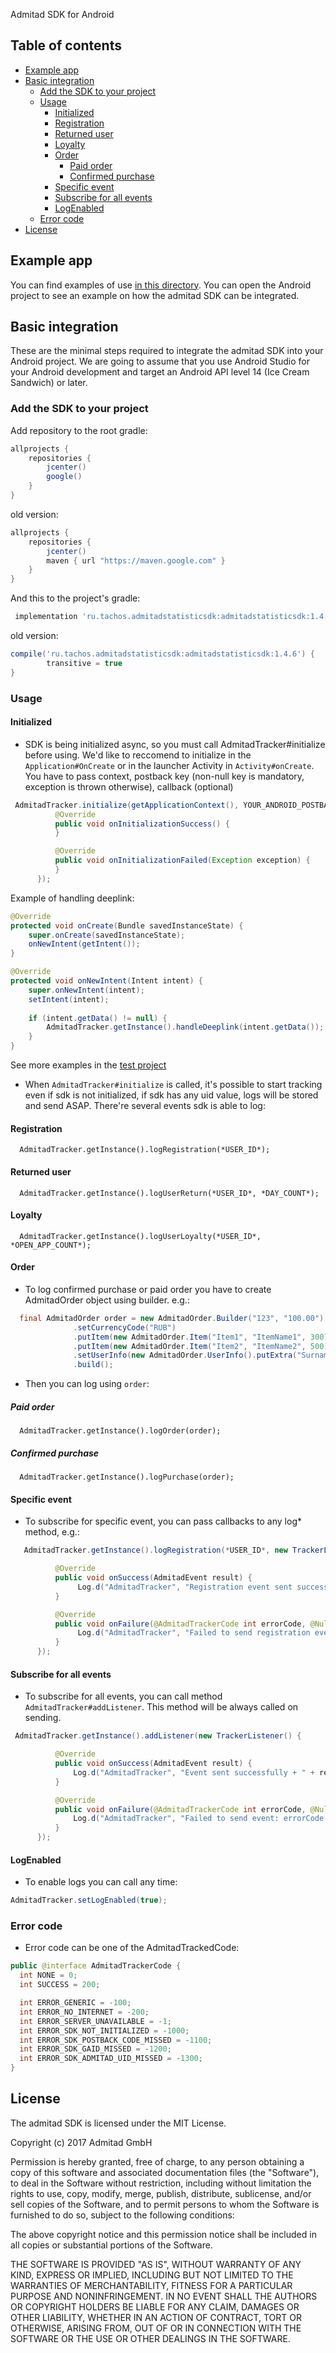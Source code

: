  Admitad SDK for Android

## Table of contents

* [Example app](#example-app)
* [Basic integration](#basic-integration)
    * [Add the SDK to your project](#sdk-add)
    * [Usage](#sdk-usage)
      * [Initialized](#initialized)
      * [Registration](#registration)
      * [Returned user](#returned_user)
      * [Loyalty](#loyalty)
      * [Order](#order)
        * [Paid order](#paid_order)
        * [Confirmed purchase](#confirmed_purchase)
      * [Specific event](#specific_event)
      * [Subscribe for all events](#subscribe_for_all_events)
      * [LogEnabled](#log_enabled)
    * [Error code](#error_code)
* [License](#license)   

## <a id="example-app"></a>Example app

You can find examples of use [in this directory](app/src/main/java/ru/tachos/admitadstatistic/MainActivity.java).
You can open the Android project to see an example on how the admitad SDK can be integrated.

## <a id="basic-integration"></a>Basic integration

These are the minimal steps required to integrate the admitad SDK into your Android project. We are going to assume that you use Android Studio for your Android development and target an Android API level 14 (Ice Cream Sandwich) or later.

### <a id="sdk-add"></a>Add the SDK to your project

Add repository to the root gradle:

```gradle
allprojects {
    repositories {
        jcenter()
        google()
    }
}
```

old version:

```gradle
allprojects {
    repositories {
        jcenter()
        maven { url "https://maven.google.com" }
    }
}
```

And this to the project's gradle:

```gradle
 implementation 'ru.tachos.admitadstatisticsdk:admitadstatisticsdk:1.4.6'
```
   
old version:

```gradle
compile('ru.tachos.admitadstatisticsdk:admitadstatisticsdk:1.4.6') {
        transitive = true
}
```

### <a id="sdk-usage"></a>Usage
#### <a id="initialized">Initialized
  * SDK is being initialized async, so you must call AdmitadTracker#initialize before using. We'd like to reccomend to initialize in the `Application#OnCreate` or in the launcher Activity in `Activity#onCreate`. You have to pass context, postback key (non-null key is mandatory, exception is thrown otherwise), callback (optional)
  
  ```java
   AdmitadTracker.initialize(getApplicationContext(), YOUR_ANDROID_POSTBACK_KEY, new TrackerInitializationCallback() {
            @Override
            public void onInitializationSuccess() {
            }

            @Override
            public void onInitializationFailed(Exception exception) {
            }
        });
  ```
  
  
  Example of handling deeplink:
  
  ```java
  @Override
  protected void onCreate(Bundle savedInstanceState) {
      super.onCreate(savedInstanceState);
      onNewIntent(getIntent());
  }
  
  @Override
  protected void onNewIntent(Intent intent) {
      super.onNewIntent(intent);
      setIntent(intent);
        
      if (intent.getData() != null) {
          AdmitadTracker.getInstance().handleDeeplink(intent.getData());
      }
  }
  ```
  
  See more examples in the [test project](app/)
  
  * When `AdmitadTracker#initialize` is called, it's possible to start tracking even if sdk is not initialized, if sdk has any uid value, logs will be stored and send ASAP. There're several events sdk is able to log:
#### <a id="registration">Registration 

      AdmitadTracker.getInstance().logRegistration(*USER_ID*);

#### <a id="returned_user">Returned user

      AdmitadTracker.getInstance().logUserReturn(*USER_ID*, *DAY_COUNT*);

#### <a id="loyalty">Loyalty

      AdmitadTracker.getInstance().logUserLoyalty(*USER_ID*, *OPEN_APP_COUNT*);

  

#### <a id="order">Order 
  * To log confirmed purchase or paid order you have to create AdmitadOrder object using builder. e.g.:
  
  ```java
    final AdmitadOrder order = new AdmitadOrder.Builder("123", "100.00")
                .setCurrencyCode("RUB")
                .putItem(new AdmitadOrder.Item("Item1", "ItemName1", 300))
                .putItem(new AdmitadOrder.Item("Item2", "ItemName2", 500))
                .setUserInfo(new AdmitadOrder.UserInfo().putExtra("Surname", "UserSurname").putExtra("Age", "18"))
                .build();
  ```
  
  * Then you can log using `order`:
##### <a id="paid_order">Paid order 

      AdmitadTracker.getInstance().logOrder(order);

##### <a id="confirmed_purchase">Confirmed purchase 

      AdmitadTracker.getInstance().logPurchase(order);

#### <a id="specific_event">Specific event 
   * To subscribe for specific event, you can pass callbacks to any log* method, e.g.: 
   
  ```java
     AdmitadTracker.getInstance().logRegistration(*USER_ID*, new TrackerListener() {

            @Override
            public void onSuccess(AdmitadEvent result) {
                 Log.d("AdmitadTracker", "Registration event sent successfully + " + result.toString());
            }

            @Override
            public void onFailure(@AdmitadTrackerCode int errorCode, @Nullable String errorText) {
                 Log.d("AdmitadTracker", "Failed to send registration event: errorCode = " + errorCode + ", errorText = " + errorText);
            }
        });
   ```
#### <a id="subscribe_for_all_events">Subscribe for all events
  * To subscribe for all events, you can call method `AdmitadTracker#addListener`. This method will be always called on sending.

  ```java
   AdmitadTracker.getInstance().addListener(new TrackerListener() {

            @Override
            public void onSuccess(AdmitadEvent result) {
                Log.d("AdmitadTracker", "Event sent successfully + " + result.toString());
            }

            @Override
            public void onFailure(@AdmitadTrackerCode int errorCode, @Nullable String errorText) {
                Log.d("AdmitadTracker", "Failed to send event: errorCode = " + errorCode + ", errorText = " + errorText);
            }
        });
  ```

#### <a id="log_enabled">LogEnabled

  * To enable logs you can call any time: 
  ``` java
  AdmitadTracker.setLogEnabled(true);
  ```
  
### <a id="error_code">Error code
  * Error code can be one of the AdmitadTrackedCode: 
  
  ```java
  public @interface AdmitadTrackerCode {
    int NONE = 0;
    int SUCCESS = 200;

    int ERROR_GENERIC = -100;
    int ERROR_NO_INTERNET = -200;
    int ERROR_SERVER_UNAVAILABLE = -1;
    int ERROR_SDK_NOT_INITIALIZED = -1000;
    int ERROR_SDK_POSTBACK_CODE_MISSED = -1100;
    int ERROR_SDK_GAID_MISSED = -1200;
    int ERROR_SDK_ADMITAD_UID_MISSED = -1300;
  }
  ```
  


## <a id="license"></a>License

The admitad SDK is licensed under the MIT License.

Copyright (c) 2017 Admitad GmbH

Permission is hereby granted, free of charge, to any person obtaining a copy of this software and associated documentation files (the "Software"), to deal in the Software without restriction, including without limitation the rights to use, copy, modify, merge, publish, distribute, sublicense, and/or sell copies of the Software, and to permit persons to whom the Software is furnished to do so, subject to the following conditions:

The above copyright notice and this permission notice shall be included in all copies or substantial portions of the Software.

THE SOFTWARE IS PROVIDED "AS IS", WITHOUT WARRANTY OF ANY KIND, EXPRESS OR IMPLIED, INCLUDING BUT NOT LIMITED TO THE WARRANTIES OF MERCHANTABILITY, FITNESS FOR A PARTICULAR PURPOSE AND NONINFRINGEMENT. IN NO EVENT SHALL THE AUTHORS OR COPYRIGHT HOLDERS BE LIABLE FOR ANY CLAIM, DAMAGES OR OTHER LIABILITY, WHETHER IN AN ACTION OF CONTRACT, TORT OR OTHERWISE, ARISING FROM, OUT OF OR IN CONNECTION WITH THE SOFTWARE OR THE USE OR OTHER DEALINGS IN THE SOFTWARE.
